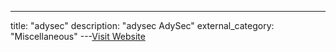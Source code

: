 ---
title: "adysec"
description: "adysec
AdySec"
external_category: "Miscellaneous"
---[Visit Website](https://github.com/adysec)

